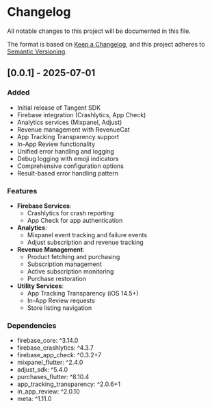 # Changelog

All notable changes to this project will be documented in this file.

The format is based on [Keep a Changelog](https://keepachangelog.com/en/1.0.0/),
and this project adheres to [Semantic Versioning](https://semver.org/spec/v2.0.0.html).

## [0.0.1] - 2025-07-01

### Added
- Initial release of Tangent SDK
- Firebase integration (Crashlytics, App Check)
- Analytics services (Mixpanel, Adjust)
- Revenue management with RevenueCat
- App Tracking Transparency support
- In-App Review functionality
- Unified error handling and logging
- Debug logging with emoji indicators
- Comprehensive configuration options
- Result-based error handling pattern

### Features
- **Firebase Services**:
  - Crashlytics for crash reporting
  - App Check for app authentication
- **Analytics**:
  - Mixpanel event tracking and failure events
  - Adjust subscription and revenue tracking
- **Revenue Management**:
  - Product fetching and purchasing
  - Subscription management
  - Active subscription monitoring
  - Purchase restoration
- **Utility Services**:
  - App Tracking Transparency (iOS 14.5+)
  - In-App Review requests
  - Store listing navigation

### Dependencies
- firebase_core: ^3.14.0
- firebase_crashlytics: ^4.3.7
- firebase_app_check: ^0.3.2+7
- mixpanel_flutter: ^2.4.0
- adjust_sdk: ^5.4.0
- purchases_flutter: ^8.10.4
- app_tracking_transparency: ^2.0.6+1
- in_app_review: ^2.0.10
- meta: ^1.11.0
